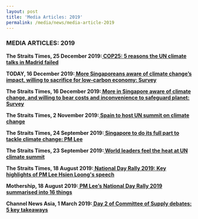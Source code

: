 ```yaml
---
layout: post
title: 'Media Articles: 2019' 
permalink: /media/news/media-article-2019
---
```


### MEDIA ARTICLES: 2019

**The Straits Times, 25 December 2019:[<a href="https://www.straitstimes.com/world/europe/five-reasons-cop25-climate-talks-failed" target="_blank"> COP25: 5 reasons the UN climate talks in Madrid failed</a>](https://www.straitstimes.com/world/europe/five-reasons-cop25-climate-talks-failed)**

**TODAY, 16 December 2019:[<a href="https://www.todayonline.com/singapore/more-singaporeans-aware-climate-changes-impact-willing-make-sacrifices-low-carbon-economy" target="_blank"> More Singaporeans aware of climate change’s impact, willing to sacrifice for low-carbon economy: Survey</a>](https://www.todayonline.com/singapore/more-singaporeans-aware-climate-changes-impact-willing-make-sacrifices-low-carbon-economy)**


**The Straits Times, 16 December 2019:[<a href="https://www.straitstimes.com/singapore/environment/more-in-singapore-aware-of-climate-change-and-are-willing-to-bear-costs-and" target="_blank"> More in Singapore aware of climate change, and willing to bear costs and inconvenience to safeguard planet: Survey</a>](https://www.straitstimes.com/singapore/environment/more-in-singapore-aware-of-climate-change-and-are-willing-to-bear-costs-and)**


**The Straits Times, 2 November 2019:[<a href="https://www.straitstimes.com/world/europe/spain-to-host-un-summit-on-climate-change" target="_blank"> Spain to host UN summit on climate change</a>](https://www.straitstimes.com/world/europe/spain-to-host-un-summit-on-climate-change)**


**The Straits Times, 24 September 2019:[<a href="https://www.straitstimes.com/world/singapore-to-do-its-full-part-to-tackle-climate-change-pm-lee" target="_blank"> Singapore to do its full part to tackle climate change: PM Lee</a>](https://www.straitstimes.com/world/singapore-to-do-its-full-part-to-tackle-climate-change-pm-lee)**


**The Straits Times, 23 September 2019:[<a href="https://www.straitstimes.com/world/world-leaders-feel-the-heat-at-un-climate-summit" target="_blank"> World leaders feel the heat at UN climate summit</a>](https://www.straitstimes.com/world/world-leaders-feel-the-heat-at-un-climate-summit)**


**The Straits Times, 18 August 2019:[<a href="https://www.straitstimes.com/politics/national-day-rally-2019-key-highlights-of-pm-lee-hsien-loongs-speech" target="_blank"> National Day Rally 2019: Key highlights of PM Lee Hsien Loong's speech</a>](https://www.straitstimes.com/politics/national-day-rally-2019-key-highlights-of-pm-lee-hsien-loongs-speech)**


**Mothership, 18 August 2019:[<a href="https://mothership.sg/2019/08/national-day-rally-2019/" target="_blank"> PM Lee’s National Day Rally 2019 summarised into 16 things</a>](https://mothership.sg/2019/08/national-day-rally-2019/)**


**Channel News Asia, 1 March 2019:[<a href="https://www.channelnewsasia.com/news/singapore/cos-committee-of-supply-parliament-budget-2019-debate-day-2-11303066" target="_blank"> Day 2 of Committee of Supply debates: 5 key takeaways</a>](https://www.channelnewsasia.com/news/singapore/cos-committee-of-supply-parliament-budget-2019-debate-day-2-11303066)**


